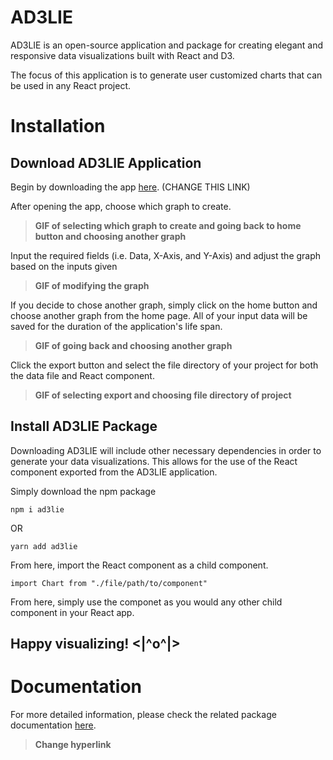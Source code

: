 # AD3LIE

AD3LIE is an open-source application and package for creating elegant and responsive data visualizations built with React and D3.

The focus of this application is to generate user customized charts that can be used in any React project.

# Installation

## Download AD3LIE Application

Begin by downloading the app [here](https://www.youtube.com/watch?v=dQw4w9WgXcQ). (CHANGE THIS LINK)

After opening the app, choose which graph to create.

> **GIF of selecting which graph to create and going back to home button and choosing another graph**

Input the required fields (i.e. Data, X-Axis, and Y-Axis) and adjust the graph based on the inputs given

> **GIF of modifying the graph**

If you decide to chose another graph, simply click on the home button and choose another graph from the home page. All of your input data will be saved for the duration of the application's life span.

> **GIF of going back and choosing another graph**

Click the export button and select the file directory of your project for both the data file and React component.

> **GIF of selecting export and choosing file directory of project**

## Install AD3LIE Package

Downloading AD3LIE will include other necessary dependencies in order to generate your data visualizations. This allows for the use of the React component exported from the AD3LIE application.

Simply download the npm package

```
npm i ad3lie
```

OR

```
yarn add ad3lie
```

From here, import the React component as a child component.

```
import Chart from "./file/path/to/component"
```

From here, simply use the componet as you would any other child component in your React app.

## Happy visualizing! <|^o^|>

# Documentation

For more detailed information, please check the related package documentation [here](https://www.npmjs.com/package/d3act-lib).

> **Change hyperlink**